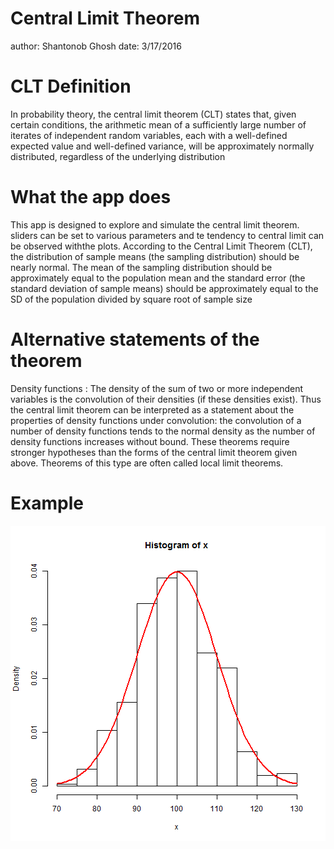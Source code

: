 Central Limit Theorem
========================================================
author: Shantonob Ghosh
date: 3/17/2016

CLT Definition
========================================================

In probability theory, the central limit theorem (CLT) states that, given certain conditions, the arithmetic mean of a sufficiently large number of iterates of independent random variables, each with a well-defined expected value and well-defined variance, will be approximately normally distributed, regardless of the underlying distribution

What the app does
========================================================

This app is designed to explore and simulate the central limit theorem.
sliders can be set to various parameters and te tendency to central limit can be observed withthe plots.
According to the Central Limit Theorem (CLT), the distribution of sample means 
          (the sampling distribution) should be nearly normal. The mean of 
          the sampling distribution should be approximately equal to the population mean
          and the standard error (the standard deviation of
          sample means) should be approximately equal to the SD of the population divided by square root of
          sample size


Alternative statements of the theorem
========================================================

Density functions :
The density of the sum of two or more independent variables is the convolution of their densities (if these densities exist). Thus the central limit theorem can be interpreted as a statement about the properties of density functions under convolution: the convolution of a number of density functions tends to the normal density as the number of density functions increases without bound. These theorems require stronger hypotheses than the forms of the central limit theorem given above. Theorems of this type are often called local limit theorems. 


Example
================================================================

![plot of chunk unnamed-chunk-1](CLTPres-figure/unnamed-chunk-1-1.png)
